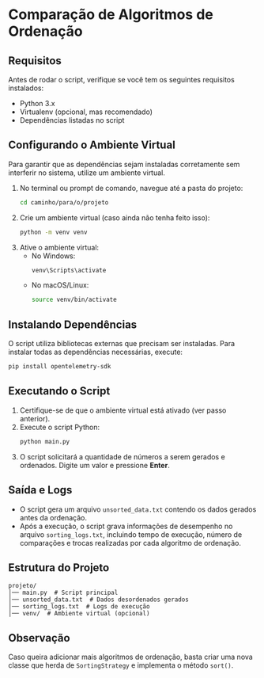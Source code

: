 # Comparação de Algoritmos de Ordenação

## Requisitos

Antes de rodar o script, verifique se você tem os seguintes requisitos instalados:
- Python 3.x
- Virtualenv (opcional, mas recomendado)
- Dependências listadas no script

## Configurando o Ambiente Virtual

Para garantir que as dependências sejam instaladas corretamente sem interferir no sistema, utilize um ambiente virtual.

1. No terminal ou prompt de comando, navegue até a pasta do projeto:
   ```sh
   cd caminho/para/o/projeto
   ```
2. Crie um ambiente virtual (caso ainda não tenha feito isso):
   ```sh
   python -m venv venv
   ```
3. Ative o ambiente virtual:
   - No Windows:
     ```sh
     venv\Scripts\activate
     ```
   - No macOS/Linux:
     ```sh
     source venv/bin/activate
     ```

## Instalando Dependências

O script utiliza bibliotecas externas que precisam ser instaladas. Para instalar todas as dependências necessárias, execute:
```sh
pip install opentelemetry-sdk
```

## Executando o Script

1. Certifique-se de que o ambiente virtual está ativado (ver passo anterior).
2. Execute o script Python:
   ```sh
   python main.py
   ```
3. O script solicitará a quantidade de números a serem gerados e ordenados. Digite um valor e pressione **Enter**.

## Saída e Logs

- O script gera um arquivo `unsorted_data.txt` contendo os dados gerados antes da ordenação.
- Após a execução, o script grava informações de desempenho no arquivo `sorting_logs.txt`, incluindo tempo de execução, número de comparações e trocas realizadas por cada algoritmo de ordenação.

## Estrutura do Projeto

```
projeto/
│── main.py  # Script principal
│── unsorted_data.txt  # Dados desordenados gerados
│── sorting_logs.txt  # Logs de execução
│── venv/  # Ambiente virtual (opcional)
```

## Observação
Caso queira adicionar mais algoritmos de ordenação, basta criar uma nova classe que herda de `SortingStrategy` e implementa o método `sort()`.

